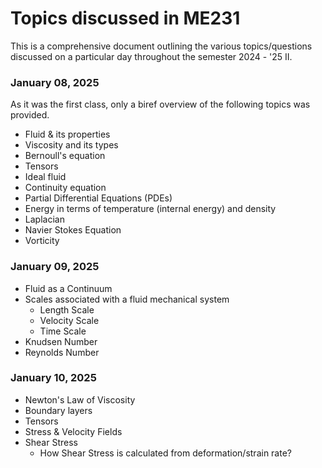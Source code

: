 # Topics discussed in ME231

This is a comprehensive document outlining the various topics/questions discussed on a particular day throughout the semester 2024 - '25 II.

### January 08, 2025

As it was the first class, only a biref overview of the following topics was provided.

- Fluid & its properties
- Viscosity and its types
- Bernoull's equation
- Tensors
- Ideal fluid
- Continuity equation
- Partial Differential Equations (PDEs)
- Energy in terms of temperature (internal energy) and density
- Laplacian
- Navier Stokes Equation
- Vorticity

### January 09, 2025

- Fluid as a Continuum
- Scales associated with a fluid mechanical system
    - Length Scale
    - Velocity Scale
    - Time Scale
- Knudsen Number
- Reynolds Number

### January 10, 2025

- Newton's Law of Viscosity
- Boundary layers
- Tensors
- Stress & Velocity Fields
- Shear Stress
    - How Shear Stress is calculated from deformation/strain rate?